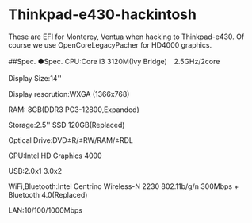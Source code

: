 # Thinkpad-e430-hackintosh
These are EFI for Monterey, Ventua when hacking to Thinkpad-e430.
Of course we use OpenCoreLegacyPacher for HD4000 graphics.

##Spec.
●Spec.
CPU:Core i3 3120M(Ivy Bridge)　2.5GHz/2core     　

Display Size:14'' 　

Display resorution:WXGA (1366x768)  

RAM: 8GB(DDR3 PC3-12800,Expanded)

Storage:2.5'' SSD 120GB(Replaced)

Optical Drive:DVD±R/±RW/RAM/±RDL

GPU:Intel HD Graphics 4000

USB:2.0x1 3.0x2

WiFi,Bluetooth:Intel Centrino Wireless-N 2230 802.11b/g/n 300Mbps + Bluetooth 4.0(Replaced)

LAN:10/100/1000Mbps
